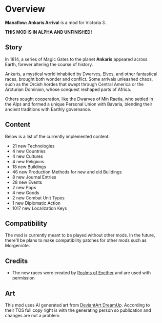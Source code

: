 # Overview
**Manaflow: Ankaris Arrival** is a mod for Victoria 3.

**THIS MOD IS IN ALPHA AND UNFINISHED!**

## Story
In 1814, a series of Magic Gates to the planet **Ankaris** appeared across Earth,
forever altering the course of history.

Ankaris, a mystical world inhabited by Dwarves, Elves, and other fantastical races, brought both wonder and conflict.
Some arrivals unleashed chaos, such as the Orcish hordes that swept through Central America or the Arcturian Dominion,
whose conquest reshaped parts of Africa.

Others sought cooperation, like the Dwarves of Min Raetia,
who settled in the Alps and formed a unique Personal Union with Bavaria,
blending their ancient traditions with Earthly governance.

## Content
Below is a list of the currently implemented content:

[//]: # (CONTENT-START)

 - 21 new Technologies
 - 4 new Countries
 - 4 new Cultures
 - 4 new Religions
 - 18 new Buildings
 - 46 new Production Methods for new and old Buildings
 - 8 new Journal Entries
 - 28 new Events
 - 2 new Pops
 - 4 new Goods
 - 2 new Combat Unit Types
 - 1 new Diplomatic Action
 - 1017 new Localization Keys

[//]: # (CONTENT-END)

## Compatibility
The mod is currently meant to be played without other mods.
In the future, there'll be plans to make compatibility patches for other mods such as Morgenröte. 

## Credits
 - The new races were created by [Realms of Exether](https://steamcommunity.com/sharedfiles/filedetails/?id=3279217222) and are used with permission

## Art
This mod uses AI generated art from [DeviantArt DreamUp](https://www.deviantart.com/dreamup).
According to their TOS full copy right is with the generating person so publication and changes are not a problem.